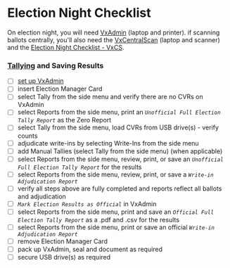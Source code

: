 # Election Night Checklist

On election night, you will need [VxAdmin](../central-system-setup/vxadmin-hardware-setup.md) (laptop and printer). if scanning ballots centrally, you'll also need the [VxCentralScan](../vxcentralscan/vxcentralscan-hardware-setup.md) (laptop and scanner) and the [Election Night Checklist - VxCS](../vxcentralscan/election-night-checklist-vxcs.md).

### [Tallying](../election-night-guides/tally-results.md) and Saving Results

* [ ] [set up VxAdmin](../central-system-setup/vxadmin-hardware-setup.md)
* [ ] insert Election Manager Card
* [ ] select Tally from the side menu and verify there are no CVRs on VxAdmin&#x20;
* [ ] select Reports from the side menu, print an _`Unofficial Full Election Tally Report`_ as the Zero Report
* [ ] select Tally from the side menu, load CVRs from USB drive(s) - verify counts
* [ ] adjudicate write-ins by selecting Write-Ins from the side menu
* [ ] add Manual Tallies (select Tally from the side menu) (when applicable)
* [ ] select Reports from the side menu, review, print, or save an _`Unofficial Full Election Tally Report`_ for the results&#x20;
* [ ] select Reports from the side menu, review, print, or save a _`Write-in Adjudication Report`_
* [ ] verify all steps above are fully completed and reports reflect all ballots and adjudication
* [ ] _`Mark Election Results as Official`_ in VxAdmin
* [ ] select Reports from the side menu, print and save an _`Official Full Election Tally Report`_ as a .pdf and .csv for the results&#x20;
* [ ] select Reports from the side menu, print or save an official _`Write-in Adjudication Report`_
* [ ] remove Election Manager Card
* [ ] pack up VxAdmin, seal and document as required
* [ ] secure USB drive(s) as required
